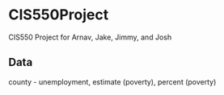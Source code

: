 # CIS550Project

CIS550 Project for Arnav, Jake, Jimmy, and Josh

## Data
county - unemployment, estimate (poverty), percent (poverty)

